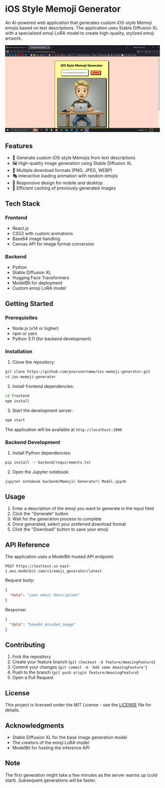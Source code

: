 # iOS Style Memoji Generator

An AI-powered web application that generates custom iOS-style Memoji emojis based on text descriptions. The application uses Stable Diffusion XL with a specialized emoji LoRA model to create high-quality, stylized emoji artwork.

![App Screenshot](frontend/public/app-screenshot.png)

## Features

- 🎨 Generate custom iOS-style Memojis from text descriptions
- 🖼️ High-quality image generation using Stable Diffusion XL
- 💾 Multiple download formats (PNG, JPEG, WEBP)
- 🎭 Interactive loading animation with random emojis
- 📱 Responsive design for mobile and desktop
- 🚀 Efficient caching of previously generated images

## Tech Stack

### Frontend
- React.js
- CSS3 with custom animations
- Base64 image handling
- Canvas API for image format conversion

### Backend
- Python
- Stable Diffusion XL
- Hugging Face Transformers
- ModelBit for deployment
- Custom emoji LoRA model

## Getting Started

### Prerequisites
- Node.js (v14 or higher)
- npm or yarn
- Python 3.11 (for backend development)

### Installation

1. Clone the repository:
```bash
git clone https://github.com/yourusername/ios-memoji-generator.git
cd ios-memoji-generator
```

2. Install frontend dependencies:
```bash
cd frontend
npm install
```

3. Start the development server:
```bash
npm start
```

The application will be available at `http://localhost:3000`

### Backend Development

1. Install Python dependencies:
```bash
pip install -r backend/requirements.txt
```

2. Open the Jupyter notebook:
```bash
jupyter notebook backend/Memoji\ Generator\ Model.ipynb
```

## Usage

1. Enter a description of the emoji you want to generate in the input field
2. Click the "Generate" button
3. Wait for the generation process to complete
4. Once generated, select your preferred download format
5. Click the "Download" button to save your emoji

## API Reference

The application uses a ModelBit-hosted API endpoint:
```
POST https://testtest.us-east-1.aws.modelbit.com/v1/emoji_generator/latest
```

Request body:
```json
{
  "data": "your emoji description"
}
```

Response:
```json
{
  "data": "base64_encoded_image"
}
```

## Contributing

1. Fork the repository
2. Create your feature branch (`git checkout -b feature/AmazingFeature`)
3. Commit your changes (`git commit -m 'Add some AmazingFeature'`)
4. Push to the branch (`git push origin feature/AmazingFeature`)
5. Open a Pull Request

## License

This project is licensed under the MIT License - see the [LICENSE](LICENSE) file for details.

## Acknowledgments

- Stable Diffusion XL for the base image generation model
- The creators of the emoji LoRA model
- ModelBit for hosting the inference API

## Note

The first generation might take a few minutes as the server warms up (cold start). Subsequent generations will be faster.
